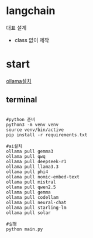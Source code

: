 # langchain
대표 설계
- class 없이 제작

# start
[ollama설치 ](https://ollama.com/)
## terminal
<pre>
<code>
#python 준비
python3 -m venv venv
source venv/bin/active
pip install -r requirements.txt

#ai설치
ollama pull gemma3
ollama pull qwq
ollama pull deepseek-r1
ollama pull llama3.3
ollama pull phi4
ollama pull nomic-embed-text
ollama pull mistral
ollama pull qwen2.5
ollama pull gemma
ollama pull codellam
ollama pull neural-chat
ollama pull starling-lm
ollama pull solar

#실행
python main.py
</code>
</pre>
